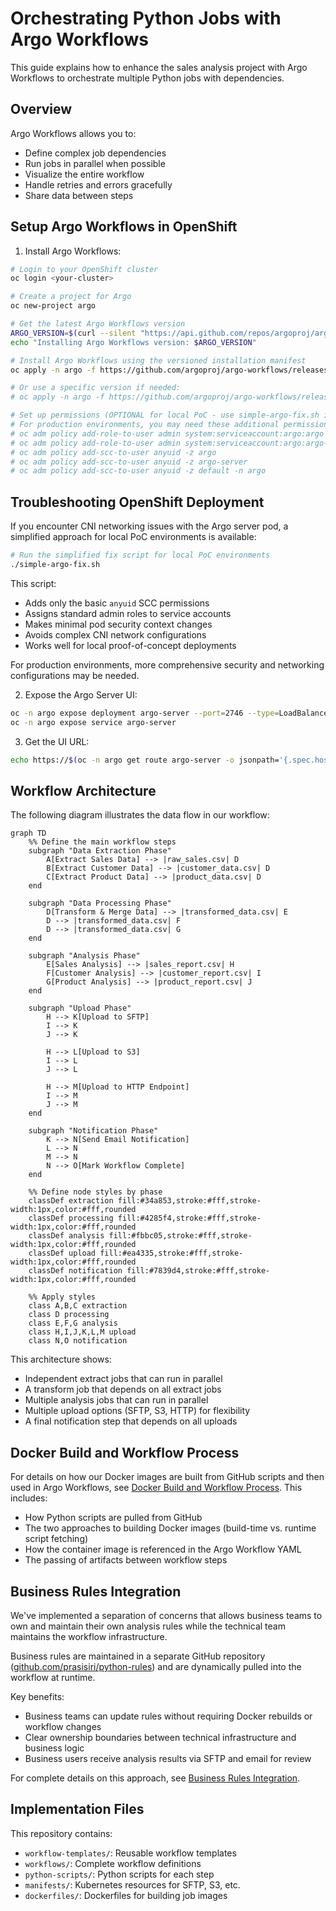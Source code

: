 # Orchestrating Python Jobs with Argo Workflows

This guide explains how to enhance the sales analysis project with Argo Workflows to orchestrate multiple Python jobs with dependencies.

## Overview

Argo Workflows allows you to:
- Define complex job dependencies
- Run jobs in parallel when possible
- Visualize the entire workflow
- Handle retries and errors gracefully
- Share data between steps

## Setup Argo Workflows in OpenShift

1. Install Argo Workflows:

```bash
# Login to your OpenShift cluster
oc login <your-cluster>

# Create a project for Argo
oc new-project argo

# Get the latest Argo Workflows version
ARGO_VERSION=$(curl --silent "https://api.github.com/repos/argoproj/argo-workflows/releases/latest" | grep '"tag_name"' | sed -E 's/.*"([^"]+)".*/\1/')
echo "Installing Argo Workflows version: $ARGO_VERSION"

# Install Argo Workflows using the versioned installation manifest
oc apply -n argo -f https://github.com/argoproj/argo-workflows/releases/download/$ARGO_VERSION/install.yaml

# Or use a specific version if needed:
# oc apply -n argo -f https://github.com/argoproj/argo-workflows/releases/download/v3.4.8/install.yaml

# Set up permissions (OPTIONAL for local PoC - use simple-argo-fix.sh instead)
# For production environments, you may need these additional permissions:
# oc adm policy add-role-to-user admin system:serviceaccount:argo:argo
# oc adm policy add-role-to-user admin system:serviceaccount:argo:argo-server
# oc adm policy add-scc-to-user anyuid -z argo
# oc adm policy add-scc-to-user anyuid -z argo-server
# oc adm policy add-scc-to-user anyuid -z default -n argo
```

## Troubleshooting OpenShift Deployment

If you encounter CNI networking issues with the Argo server pod, a simplified approach for local PoC environments is available:

```bash
# Run the simplified fix script for local PoC environments
./simple-argo-fix.sh
```

This script:
- Adds only the basic `anyuid` SCC permissions
- Assigns standard admin roles to service accounts
- Makes minimal pod security context changes
- Avoids complex CNI network configurations
- Works well for local proof-of-concept deployments

For production environments, more comprehensive security and networking configurations may be needed.

2. Expose the Argo Server UI:

```bash
oc -n argo expose deployment argo-server --port=2746 --type=LoadBalancer
oc -n argo expose service argo-server
```

3. Get the UI URL:

```bash
echo https://$(oc -n argo get route argo-server -o jsonpath='{.spec.host}')
```

## Workflow Architecture

The following diagram illustrates the data flow in our workflow:

```mermaid
graph TD
    %% Define the main workflow steps
    subgraph "Data Extraction Phase" 
        A[Extract Sales Data] --> |raw_sales.csv| D
        B[Extract Customer Data] --> |customer_data.csv| D
        C[Extract Product Data] --> |product_data.csv| D
    end
    
    subgraph "Data Processing Phase"
        D[Transform & Merge Data] --> |transformed_data.csv| E
        D --> |transformed_data.csv| F
        D --> |transformed_data.csv| G
    end
    
    subgraph "Analysis Phase"
        E[Sales Analysis] --> |sales_report.csv| H
        F[Customer Analysis] --> |customer_report.csv| I
        G[Product Analysis] --> |product_report.csv| J
    end
    
    subgraph "Upload Phase"
        H --> K[Upload to SFTP]
        I --> K
        J --> K
        
        H --> L[Upload to S3]
        I --> L
        J --> L
        
        H --> M[Upload to HTTP Endpoint]
        I --> M
        J --> M
    end
    
    subgraph "Notification Phase"
        K --> N[Send Email Notification]
        L --> N
        M --> N
        N --> O[Mark Workflow Complete]
    end
    
    %% Define node styles by phase
    classDef extraction fill:#34a853,stroke:#fff,stroke-width:1px,color:#fff,rounded
    classDef processing fill:#4285f4,stroke:#fff,stroke-width:1px,color:#fff,rounded
    classDef analysis fill:#fbbc05,stroke:#fff,stroke-width:1px,color:#fff,rounded
    classDef upload fill:#ea4335,stroke:#fff,stroke-width:1px,color:#fff,rounded
    classDef notification fill:#7839d4,stroke:#fff,stroke-width:1px,color:#fff,rounded
    
    %% Apply styles
    class A,B,C extraction
    class D processing
    class E,F,G analysis
    class H,I,J,K,L,M upload
    class N,O notification
```

This architecture shows:
- Independent extract jobs that can run in parallel
- A transform job that depends on all extract jobs
- Multiple analysis jobs that can run in parallel
- Multiple upload options (SFTP, S3, HTTP) for flexibility
- A final notification step that depends on all uploads

## Docker Build and Workflow Process

For details on how our Docker images are built from GitHub scripts and then used in Argo Workflows, see [Docker Build and Workflow Process](build-and-execution-flow.md). This includes:

- How Python scripts are pulled from GitHub
- The two approaches to building Docker images (build-time vs. runtime script fetching)
- How the container image is referenced in the Argo Workflow YAML
- The passing of artifacts between workflow steps

## Business Rules Integration

We've implemented a separation of concerns that allows business teams to own and maintain their own analysis rules while the technical team maintains the workflow infrastructure. 

Business rules are maintained in a separate GitHub repository ([github.com/prasisiri/python-rules](https://github.com/prasisiri/python-rules)) and are dynamically pulled into the workflow at runtime.

Key benefits:
- Business teams can update rules without requiring Docker rebuilds or workflow changes
- Clear ownership boundaries between technical infrastructure and business logic
- Business users receive analysis results via SFTP and email for review

For complete details on this approach, see [Business Rules Integration](business-rules-integration.md).

## Implementation Files

This repository contains:

- `workflow-templates/`: Reusable workflow templates
- `workflows/`: Complete workflow definitions
- `python-scripts/`: Python scripts for each step
- `manifests/`: Kubernetes resources for SFTP, S3, etc.
- `dockerfiles/`: Dockerfiles for building job images 